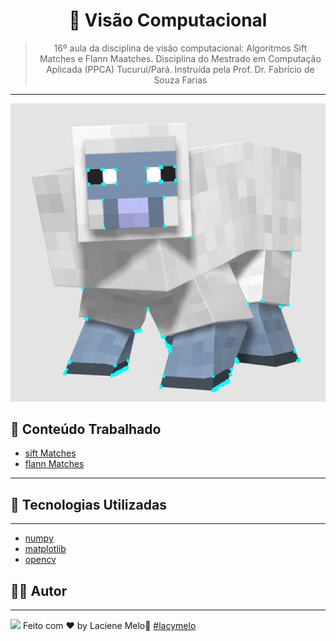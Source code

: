 <div align="center">
  <h1>
    🤖 Visão Computacional
  </h1>

  > 16º aula da disciplina de visão computacional: Algoritmos Sift Matches e Flann Maatches. Disciplina do Mestrado em Computação Aplicada (PPCA) Tucuruí/Pará. Instruída pela Prof. Dr. Fabrício de Souza Farias

  ---
  
  <img src="../save/ovelha-borda-detectada.jpg" /> 
</div>

## :rocket: Conteúdo Trabalhado
<div align="Justify">

- [sift Matches]()
- [flann Matches]()
---
</div>

## :rocket: Tecnologias Utilizadas
---
- [numpy]()
- [matplotlib]()
- [opencv]()
## :man_student: Autor
---
<a href="https://www.linkedin.com/in/laciene-alves-melo-97a69b222/" target="_blank"><img src="https://img.shields.io/badge/-LinkedIn-%230077B5?style=for-the-badge&logo=linkedin&logoColor=white" target="_blank"></a>
Feito com ♥ by Laciene Melo:wave: [#lacymelo](https://github.com/lacymelo)
